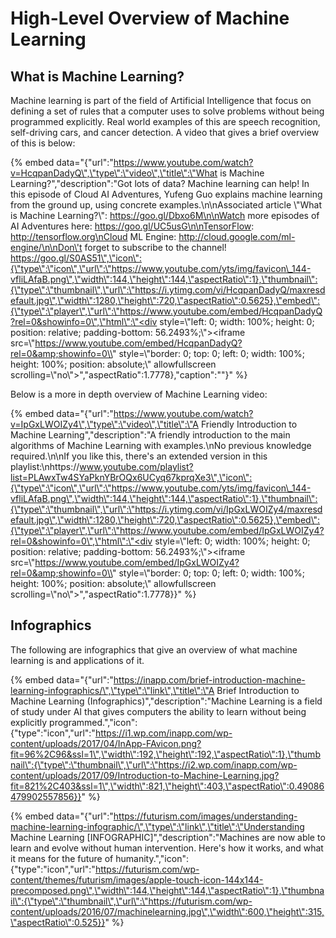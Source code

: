 # High-Level Overview of Machine Learning

## What is Machine Learning?

Machine learning is part of the field of Artificial Intelligence that focus on defining a set of rules that a computer uses to solve problems without being programmed explicitly. Real world examples of this are  speech recognition, self-driving cars, and cancer detection. A video that gives a brief overview of this is below:



{% embed data="{\"url\":\"https://www.youtube.com/watch?v=HcqpanDadyQ\",\"type\":\"video\",\"title\":\"What is Machine Learning?\",\"description\":\"Got lots of data? Machine learning can help! In this episode of Cloud AI Adventures, Yufeng Guo explains machine learning from the ground up, using concrete examples.\n\nAssociated article \\"What is Machine Learning?\\": https://goo.gl/Dbxo6M\n\nWatch more episodes of AI Adventures here: https://goo.gl/UC5usG\n\nTensorFlow: http://tensorflow.org\nCloud ML Engine: http://cloud.google.com/ml-engine/\n\nDon\'t forget to subscribe to the channel! https://goo.gl/S0AS51\",\"icon\":{\"type\":\"icon\",\"url\":\"https://www.youtube.com/yts/img/favicon\_144-vfliLAfaB.png\",\"width\":144,\"height\":144,\"aspectRatio\":1},\"thumbnail\":{\"type\":\"thumbnail\",\"url\":\"https://i.ytimg.com/vi/HcqpanDadyQ/maxresdefault.jpg\",\"width\":1280,\"height\":720,\"aspectRatio\":0.5625},\"embed\":{\"type\":\"player\",\"url\":\"https://www.youtube.com/embed/HcqpanDadyQ?rel=0&showinfo=0\",\"html\":\"<div style=\\"left: 0; width: 100%; height: 0; position: relative; padding-bottom: 56.2493%;\\"><iframe src=\\"https://www.youtube.com/embed/HcqpanDadyQ?rel=0&amp;showinfo=0\\" style=\\"border: 0; top: 0; left: 0; width: 100%; height: 100%; position: absolute;\\" allowfullscreen scrolling=\\"no\\"></iframe></div>\",\"aspectRatio\":1.7778},\"caption\":\"\"}" %}

Below is a more in depth overview of Machine Learning video:

{% embed data="{\"url\":\"https://www.youtube.com/watch?v=IpGxLWOIZy4\",\"type\":\"video\",\"title\":\"A Friendly Introduction to Machine Learning\",\"description\":\"A friendly introduction to the main algorithms of Machine Learning with examples.\nNo previous knowledge required.\n\nIf you like this, there\'s an extended version in this playlist:\nhttps://www.youtube.com/playlist?list=PLAwxTw4SYaPknYBrOQx6UCyq67kprqXe3\",\"icon\":{\"type\":\"icon\",\"url\":\"https://www.youtube.com/yts/img/favicon\_144-vfliLAfaB.png\",\"width\":144,\"height\":144,\"aspectRatio\":1},\"thumbnail\":{\"type\":\"thumbnail\",\"url\":\"https://i.ytimg.com/vi/IpGxLWOIZy4/maxresdefault.jpg\",\"width\":1280,\"height\":720,\"aspectRatio\":0.5625},\"embed\":{\"type\":\"player\",\"url\":\"https://www.youtube.com/embed/IpGxLWOIZy4?rel=0&showinfo=0\",\"html\":\"<div style=\\"left: 0; width: 100%; height: 0; position: relative; padding-bottom: 56.2493%;\\"><iframe src=\\"https://www.youtube.com/embed/IpGxLWOIZy4?rel=0&amp;showinfo=0\\" style=\\"border: 0; top: 0; left: 0; width: 100%; height: 100%; position: absolute;\\" allowfullscreen scrolling=\\"no\\"></iframe></div>\",\"aspectRatio\":1.7778}}" %}

## Infographics

The following are infographics that give an overview of what machine learning is and applications of it.

{% embed data="{\"url\":\"https://inapp.com/brief-introduction-machine-learning-infographics/\",\"type\":\"link\",\"title\":\"A Brief Introduction to Machine Learning \(Infographics\)\",\"description\":\"Machine Learning is a field of study under AI that gives computers the ability to learn without being explicitly programmed.\",\"icon\":{\"type\":\"icon\",\"url\":\"https://i1.wp.com/inapp.com/wp-content/uploads/2017/04/InApp-FAvicon.png?fit=96%2C96&ssl=1\",\"width\":192,\"height\":192,\"aspectRatio\":1},\"thumbnail\":{\"type\":\"thumbnail\",\"url\":\"https://i2.wp.com/inapp.com/wp-content/uploads/2017/09/Introduction-to-Machine-Learning.jpg?fit=821%2C403&ssl=1\",\"width\":821,\"height\":403,\"aspectRatio\":0.49086479902557856}}" %}



{% embed data="{\"url\":\"https://futurism.com/images/understanding-machine-learning-infographic/\",\"type\":\"link\",\"title\":\"Understanding Machine Learning \[INFOGRAPHIC\]\",\"description\":\"Machines are now able to learn and evolve without human intervention. Here\'s how it works, and what it means for the future of humanity.\",\"icon\":{\"type\":\"icon\",\"url\":\"https://futurism.com/wp-content/themes/futurism/images/apple-touch-icon-144x144-precomposed.png\",\"width\":144,\"height\":144,\"aspectRatio\":1},\"thumbnail\":{\"type\":\"thumbnail\",\"url\":\"https://futurism.com/wp-content/uploads/2016/07/machinelearning.jpg\",\"width\":600,\"height\":315,\"aspectRatio\":0.525}}" %}



